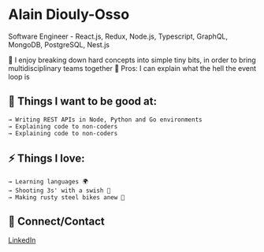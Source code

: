  

# Alain Diouly-Osso
Software Engineer - React.js, Redux, Node.js, Typescript, GraphQL, MongoDB, PostgreSQL, Nest.js

🚀 I enjoy breaking down hard concepts into simple tiny bits, in order to bring multidisciplinary teams together
🚨 Pros: I can explain what the hell the event loop is

## 

## 🌱 Things I want to be good at:

```
→ Writing REST APIs in Node, Python and Go environments
→ Explaining code to non-coders
→ Explaining code to non-coders
```

## 

## ⚡ Things I love:

```
→ Learning languages 🌍
→ Shooting 3s' with a swish 🏀
→ Making rusty steel bikes anew 🔧

```

## 

## 💬 Connect/Contact

[LinkedIn](https://www.linkedin.com/in/alaindiouly/)
